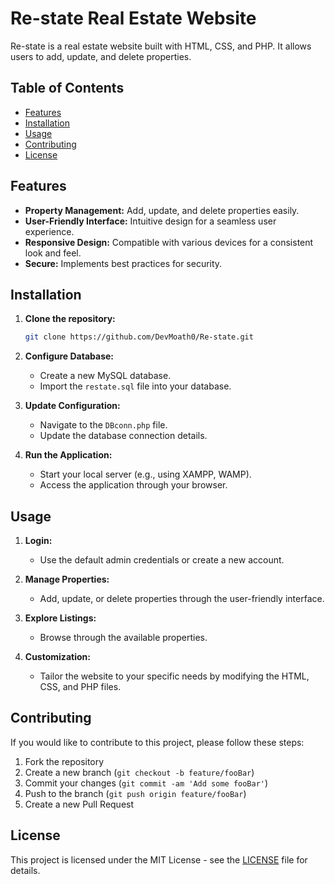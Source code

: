 # Re-state Real Estate Website

Re-state is a real estate website built with HTML, CSS, and PHP. It allows users to add, update, and delete properties.

## Table of Contents

- [Features](#features)
- [Installation](#installation)
- [Usage](#usage)
- [Contributing](#contributing)
- [License](#license)

## Features

- **Property Management:** Add, update, and delete properties easily.
- **User-Friendly Interface:** Intuitive design for a seamless user experience.
- **Responsive Design:** Compatible with various devices for a consistent look and feel.
- **Secure:** Implements best practices for security.

## Installation

1. **Clone the repository:**

    ```bash
    git clone https://github.com/DevMoath0/Re-state.git
    ```

2. **Configure Database:**

    - Create a new MySQL database.
    - Import the `restate.sql` file into your database.

3. **Update Configuration:**

    - Navigate to the `DBconn.php` file.
    - Update the database connection details.

4. **Run the Application:**

    - Start your local server (e.g., using XAMPP, WAMP).
    - Access the application through your browser.

## Usage

1. **Login:**

    - Use the default admin credentials or create a new account.

2. **Manage Properties:**

    - Add, update, or delete properties through the user-friendly interface.

3. **Explore Listings:**

    - Browse through the available properties.

4. **Customization:**

    - Tailor the website to your specific needs by modifying the HTML, CSS, and PHP files.

## Contributing

If you would like to contribute to this project, please follow these steps:

1. Fork the repository
2. Create a new branch (`git checkout -b feature/fooBar`)
3. Commit your changes (`git commit -am 'Add some fooBar'`)
4. Push to the branch (`git push origin feature/fooBar`)
5. Create a new Pull Request

## License

This project is licensed under the MIT License - see the [LICENSE](LICENSE) file for details.
